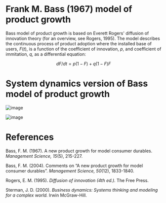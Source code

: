 # Frank M. Bass (1967) model of product growth
Bass model of product growth is based on Everett Rogers' diffusion of innovation theory (for an overview, see Rogers, 1995). The model describes the continuous process of product adoption where the installed base of users, $F(t)$, is a function of the coefficient of innovation, $p$, and coefficient of immitation, $q$, as a differential equation:

$$ dF/dt = p(1-F) + q(1-F)F $$

# System dynamics version of Bass model of product growth

![image](https://github.com/user-attachments/assets/f03e5734-8156-480b-9d79-196ccb371f13)

![image](https://github.com/user-attachments/assets/8169bb0f-563e-4ab2-bb42-49bce8db29cd)



# References 

Bass, F. M. (1967). A new product growth for model consumer durables. *Management Science, 15*(5), 215-227. 

Bass, F. M. (2004). Comments on “A new product growth for model consumer durables”. *Management Science, 50*(12), 1833-1840. 

Rogers, E. M. (1995). *Diffusion of innovation (4th ed.).* The Free Press. 

Sterman, J. D. (2000). *Business dynamics: Systems thinking and modeling for a complex world.* Irwin McGraw-Hill. 






